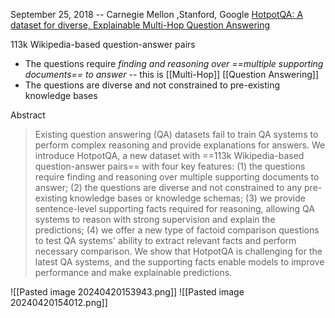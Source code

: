 September 25, 2018 -- Carnegie Mellon ,Stanford, Google
[HotpotQA: A dataset for diverse, Explainable Multi-Hop Question Answering](https://arxiv.org/abs/1809.09600)

113k Wikipedia-based question-answer pairs
- The questions require *finding and reasoning over ==multiple supporting documents== to answer* -- this is [[Multi-Hop]] [[Question Answering]]
- The questions are diverse and not constrained to pre-existing knowledge bases

Abstract
> Existing question answering (QA) datasets fail to train QA systems to perform complex reasoning and provide explanations for answers. We introduce HotpotQA, a new dataset with ==113k Wikipedia-based question-answer pairs== with four key features: (1) the questions require finding and reasoning over multiple supporting documents to answer; (2) the questions are diverse and not constrained to any pre-existing knowledge bases or knowledge schemas; (3) we provide sentence-level supporting facts required for reasoning, allowing QA systems to reason with strong supervision and explain the predictions; (4) we offer a new type of factoid comparison questions to test QA systems' ability to extract relevant facts and perform necessary comparison. We show that HotpotQA is challenging for the latest QA systems, and the supporting facts enable models to improve performance and make explainable predictions.

![[Pasted image 20240420153943.png]]
![[Pasted image 20240420154012.png]]

